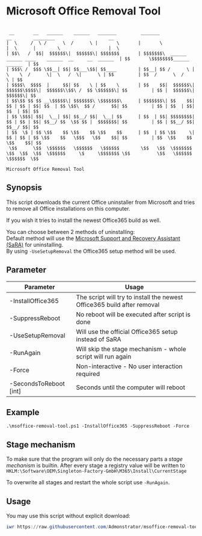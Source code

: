 # Microsoft Office Removal Tool

```plain

 __       __   ______    ______   _______         _______                                                        __        ________                    __ 
|  \     /  \ /      \  /      \ |       \       |       \                                                      |  \      |        \                  |  \
| $$\   /  $$|  $$$$$$\|  $$$$$$\| $$$$$$$       | $$$$$$$\  ______   ______ ____    ______  __     __  ______  | $$       \$$$$$$$$______    ______  | $$
| $$$\ /  $$$ \$$__| $$| $$___\$$| $$____        | $$__| $$ /      \ |      \    \  /      \|  \   /  \|      \ | $$         | $$  /      \  /      \ | $$
| $$$$\  $$$$  |     $$| $$    \ | $$    \       | $$    $$|  $$$$$$\| $$$$$$\$$$$\|  $$$$$$\\$$\ /  $$ \$$$$$$\| $$         | $$ |  $$$$$$\|  $$$$$$\| $$
| $$\$$ $$ $$ __\$$$$$\| $$$$$$$\ \$$$$$$$\      | $$$$$$$\| $$    $$| $$ | $$ | $$| $$  | $$ \$$\  $$ /      $$| $$         | $$ | $$  | $$| $$  | $$| $$
| $$ \$$$| $$|  \__| $$| $$__/ $$|  \__| $$      | $$  | $$| $$$$$$$$| $$ | $$ | $$| $$__/ $$  \$$ $$ |  $$$$$$$| $$         | $$ | $$__/ $$| $$__/ $$| $$
| $$  \$ | $$ \$$    $$ \$$    $$ \$$    $$      | $$  | $$ \$$     \| $$ | $$ | $$ \$$    $$   \$$$   \$$    $$| $$         | $$  \$$    $$ \$$    $$| $$
 \$$      \$$  \$$$$$$   \$$$$$$   \$$$$$$        \$$   \$$  \$$$$$$$ \$$  \$$  \$$  \$$$$$$     \$     \$$$$$$$ \$$          \$$   \$$$$$$   \$$$$$$  \$$
                                                                                                                                                   
Microsoft Office Removal Tool
```

## Synopsis

This script downloads the current Office uninstaller from Microsoft and tries to remove all Office installations on this computer.

If you wish it tries to install the newest Office365 build as well.

You can choose between 2 methods of uninstalling:\
Default method will use the [Microsoft Support and Recovery Assistant (SaRA)](https://docs.microsoft.com/en-us/office365/troubleshoot/administration/sara-command-line-version) for uninstalling.\
By using `-UseSetupRemoval` the Office365 setup method will be used.

## Parameter

| Parameter              | Usage                                                                   |
|------------------------|-------------------------------------------------------------------------|
| -InstallOffice365      | The script will try to install the newest Office365 build after removal |
| -SuppressReboot        | No reboot will be executed after script is done                         |
| -UseSetupRemoval       | Will use the official Office365 setup instead of SaRA                   |
| -RunAgain              | Will skip the stage mechanism - whole script will run again             |
| -Force                 | Non-interactive - No user interaction required                          |
| -SecondsToReboot [int] | Seconds until the computer will reboot                                  |

## Example

  ``.\msoffice-removal-tool.ps1 -InstallOffice365 -SuppressReboot -Force``

## Stage mechanism

To make sure that the program will only do the necessary parts a _stage mechanism_ is builtin. After every stage a registry value will be written to ``HKLM:\Software\OEM\Singleton-Factory-GmbH\M365\Install\CurrentStage``

To overwrite all stages and restart the whole script use ``-RunAgain``.

## Usage

You may use this script without explicit download:

```powershell
iwr https://raw.githubusercontent.com/Admonstrator/msoffice-removal-tool/main/msoffice-removal-tool.ps1 -OutFile msoffice-removal-tool.ps1; powershell -ExecutionPolicy Bypass .\msoffice-removal-tool.ps1
```

